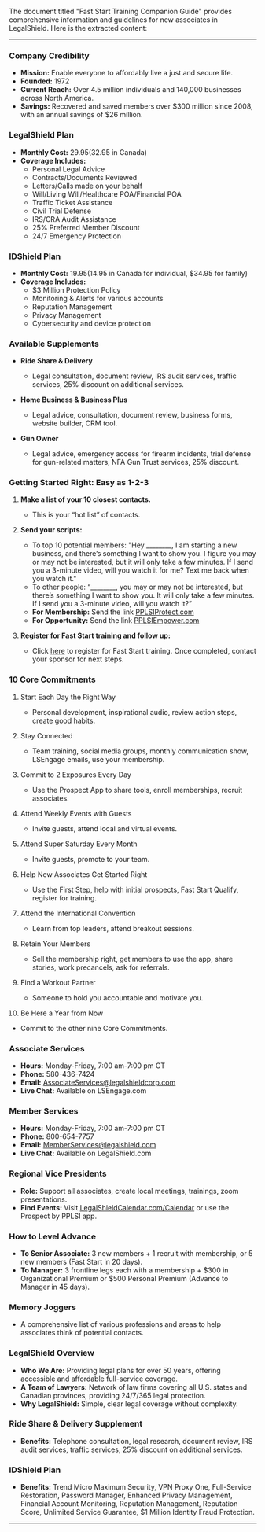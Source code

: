 The document titled "Fast Start Training Companion Guide" provides comprehensive information and guidelines for new associates in LegalShield. Here is the extracted content:

---

### Company Credibility

- **Mission:** Enable everyone to affordably live a just and secure life.
- **Founded:** 1972
- **Current Reach:** Over 4.5 million individuals and 140,000 businesses across North America.
- **Savings:** Recovered and saved members over $300 million since 2008, with an annual savings of $26 million.

### LegalShield Plan

- **Monthly Cost:** $29.95 ($32.95 in Canada)
- **Coverage Includes:**
  - Personal Legal Advice
  - Contracts/Documents Reviewed
  - Letters/Calls made on your behalf
  - Will/Living Will/Healthcare POA/Financial POA
  - Traffic Ticket Assistance
  - Civil Trial Defense
  - IRS/CRA Audit Assistance
  - 25% Preferred Member Discount
  - 24/7 Emergency Protection

### IDShield Plan

- **Monthly Cost:** $19.95 ($14.95 in Canada for individual, $34.95 for family)
- **Coverage Includes:**
  - $3 Million Protection Policy
  - Monitoring & Alerts for various accounts
  - Reputation Management
  - Privacy Management
  - Cybersecurity and device protection

### Available Supplements

- **Ride Share & Delivery**
  - Legal consultation, document review, IRS audit services, traffic services, 25% discount on additional services.
  
- **Home Business & Business Plus**
  - Legal advice, consultation, document review, business forms, website builder, CRM tool.

- **Gun Owner**
  - Legal advice, emergency access for firearm incidents, trial defense for gun-related matters, NFA Gun Trust services, 25% discount.

### Getting Started Right: Easy as 1-2-3

1. **Make a list of your 10 closest contacts.**
   - This is your “hot list” of contacts.
   
2. **Send your scripts:**
   - To top 10 potential members: "Hey ________, I am starting a new business, and there’s something I want to show you. I figure you may or may not be interested, but it will only take a few minutes. If I send you a 3-minute video, will you watch it for me? Text me back when you watch it."
   - To other people: “________, you may or may not be interested, but there’s something I want to show you. It will only take a few minutes. If I send you a 3-minute video, will you watch it?”
   - **For Membership:** Send the link [PPLSIProtect.com](http://PPLSIProtect.com)
   - **For Opportunity:** Send the link [PPLSIEmpower.com](http://PPLSIEmpower.com)
   
3. **Register for Fast Start training and follow up:**
   - Click [here](https://legalshieldcalendar.com/) to register for Fast Start training. Once completed, contact your sponsor for next steps.

### 10 Core Commitments

1. Start Each Day the Right Way
   - Personal development, inspirational audio, review action steps, create good habits.
   
2. Stay Connected
   - Team training, social media groups, monthly communication show, LSEngage emails, use your membership.
   
3. Commit to 2 Exposures Every Day
   - Use the Prospect App to share tools, enroll memberships, recruit associates.
   
4. Attend Weekly Events with Guests
   - Invite guests, attend local and virtual events.
   
5. Attend Super Saturday Every Month
   - Invite guests, promote to your team.
   
6. Help New Associates Get Started Right
   - Use the First Step, help with initial prospects, Fast Start Qualify, register for training.
   
7. Attend the International Convention
   - Learn from top leaders, attend breakout sessions.
   
8. Retain Your Members
   - Sell the membership right, get members to use the app, share stories, work precancels, ask for referrals.
   
9. Find a Workout Partner
   - Someone to hold you accountable and motivate you.
   
10. Be Here a Year from Now
   - Commit to the other nine Core Commitments.

### Associate Services

- **Hours:** Monday-Friday, 7:00 am-7:00 pm CT
- **Phone:** 580-436-7424
- **Email:** AssociateServices@legalshieldcorp.com
- **Live Chat:** Available on LSEngage.com

### Member Services

- **Hours:** Monday-Friday, 7:00 am-7:00 pm CT
- **Phone:** 800-654-7757
- **Email:** MemberServices@legalshield.com
- **Live Chat:** Available on LegalShield.com

### Regional Vice Presidents

- **Role:** Support all associates, create local meetings, trainings, zoom presentations.
- **Find Events:** Visit [LegalShieldCalendar.com/Calendar](https://legalshieldcalendar.com/Calendar) or use the Prospect by PPLSI app.

### How to Level Advance

- **To Senior Associate:** 3 new members + 1 recruit with membership, or 5 new members (Fast Start in 20 days).
- **To Manager:** 3 frontline legs each with a membership + $300 in Organizational Premium or $500 Personal Premium (Advance to Manager in 45 days).

### Memory Joggers

- A comprehensive list of various professions and areas to help associates think of potential contacts.

### LegalShield Overview

- **Who We Are:** Providing legal plans for over 50 years, offering accessible and affordable full-service coverage.
- **A Team of Lawyers:** Network of law firms covering all U.S. states and Canadian provinces, providing 24/7/365 legal protection.
- **Why LegalShield:** Simple, clear legal coverage without complexity.

### Ride Share & Delivery Supplement

- **Benefits:** Telephone consultation, legal research, document review, IRS audit services, traffic services, 25% discount on additional services.

### IDShield Plan

- **Benefits:** Trend Micro Maximum Security, VPN Proxy One, Full-Service Restoration, Password Manager, Enhanced Privacy Management, Financial Account Monitoring, Reputation Management, Reputation Score, Unlimited Service Guarantee, $1 Million Identity Fraud Protection.

---